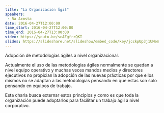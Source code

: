 ```yaml
---
title: "La Organización Ágil"
speakers:
 - Ra Acosta
date: 2016-04-27T12:00:00
time_start: 2016-04-27T12:00:00
time_end: 2016-04-27T13:00:00
video: https://youtu.be/scAZgfrrQKI
slides: https://slideshare.net/slideshow/embed_code/key/jcckpUp3j1UMem
---
```


Adopción de metodologías ágiles a nivel organizacional.

Actualmente el uso de las metodologías ágiles normalmente se quedan a nivel equipo operativo y muchas veces mandos medios y directores ejecutivos no propician la adopción de las nuevas prácticas por que ellos mismos no se adaptan a las metodologías pensando en que estas son solo pensando en equipos de trabajo.

Esta charla busca externar estos principios y como es que toda la organización puede adoptarlos para facilitar un trabajo ágil a nivel corporativo.